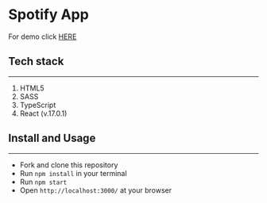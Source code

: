 # Spotify App

For demo click [HERE](https://antonskliarov.github.io/spotify-app/)

## Tech stack
*****
1. HTML5
1. SASS
1. TypeScript
1. React (v.17.0.1)

## Install and Usage
*****
  * Fork and clone this repository
  * Run `npm install` in your terminal
  * Run `npm start`
  * Open `http://localhost:3000/` at your browser

